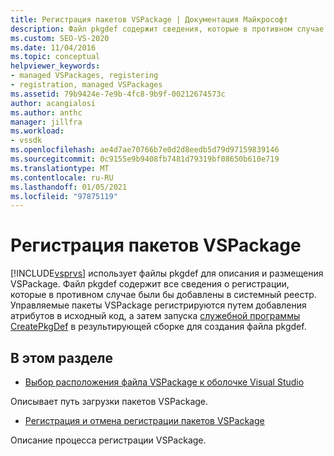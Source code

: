 ```yaml
---
title: Регистрация пакетов VSPackage | Документация Майкрософт
description: Файл pkgdef содержит сведения, которые в противном случае были бы добавлены в системный реестр. Узнайте, как в Visual Studio используются файлы pkgdef для описания или размещения VSPackage.
ms.custom: SEO-VS-2020
ms.date: 11/04/2016
ms.topic: conceptual
helpviewer_keywords:
- managed VSPackages, registering
- registration, managed VSPackages
ms.assetid: 79b9424e-7e9b-4fc8-9b9f-00212674573c
author: acangialosi
ms.author: anthc
manager: jillfra
ms.workload:
- vssdk
ms.openlocfilehash: ae4d7ae70766b7e0d2d8eedb5d79d97159839146
ms.sourcegitcommit: 0c9155e9b9408fb7481d79319bf08650b610e719
ms.translationtype: MT
ms.contentlocale: ru-RU
ms.lasthandoff: 01/05/2021
ms.locfileid: "97875119"
---
```

# <a name="registering-vspackages"></a>Регистрация пакетов VSPackage
[!INCLUDE[vsprvs](../../code-quality/includes/vsprvs_md.md)] использует файлы pkgdef для описания и размещения VSPackage. Файл pkgdef содержит все сведения о регистрации, которые в противном случае были бы добавлены в системный реестр. Управляемые пакеты VSPackage регистрируются путем добавления атрибутов в исходный код, а затем запуска [служебной программы CreatePkgDef](../../extensibility/internals/createpkgdef-utility.md) в результирующей сборке для создания файла pkgdef.

## <a name="in-this-section"></a>В этом разделе
- [Выбор расположения файла VSPackage к оболочке Visual Studio](../../extensibility/internals/specifying-vspackage-file-location-to-the-vs-shell.md)

 Описывает путь загрузки пакетов VSPackage.

- [Регистрация и отмена регистрации пакетов VSPackage](../../extensibility/registering-and-unregistering-vspackages.md)

 Описание процесса регистрации VSPackage.
